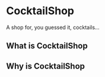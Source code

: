 # CocktailShop

A shop for, you guessed it, cocktails...

## What is CocktailShop

## Why is CocktailShop
